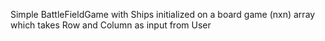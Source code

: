 Simple BattleFieldGame with Ships initialized on a board game (nxn) array which takes Row and Column as input from User
